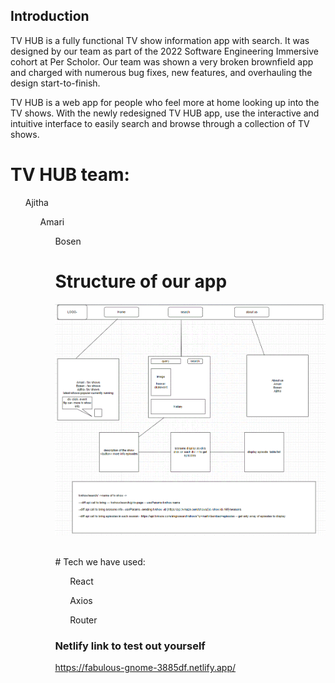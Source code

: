 ## Introduction
<p> TV HUB is a fully functional TV show information app with search. It was designed by our team as part of the 2022 Software Engineering Immersive cohort at Per Scholor. Our team was shown a very broken brownfield app and charged with numerous bug fixes, new features, and overhauling the design start-to-finish. <p>

TV HUB is a web app for people who feel more at home looking up into the TV shows. With the newly redesigned TV HUB app, use the interactive and intuitive interface to easily search and browse through a collection of TV shows.

# TV HUB team:
<ul> Ajitha
<ul> Amari
<ul> Bosen

<br />


# Structure of our app

![structure](./src/images/structure.GIF) 

<br />
# Tech we have used: 

<ul> React </ul>
<ul> Axios </ul>
<ul> Router </ul>

### Netlify link to test out yourself
 https://fabulous-gnome-3885df.netlify.app/
